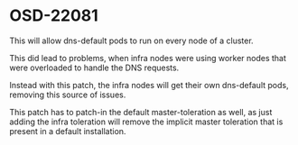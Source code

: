# OSD-22081

This will allow dns-default pods to run on every node of a cluster.

This did lead to problems, when infra nodes were using worker nodes that were
overloaded to handle the DNS requests.

Instead with this patch, the infra nodes will get their own dns-default pods,
removing this source of issues.

This patch has to patch-in the default master-toleration as well, as just adding
the infra toleration will remove the implicit master toleration that is present
in a default installation.
